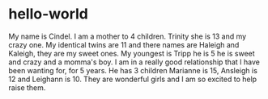 # hello-world
My name is Cindel. I am a mother to 4 children. Trinity she is 13 and my crazy one. My identical twins are 11 and there names are Haleigh and Kaleigh, they are my sweet ones. My youngest is Tripp he is 5 he is sweet and crazy and a momma's boy. I am in a really good relationship that I have been wanting for, for 5 years. He has 3 children Marianne is 15, Ansleigh is 12 and Leighann is 10. They are wonderful girls and I am so excited to help raise them.

